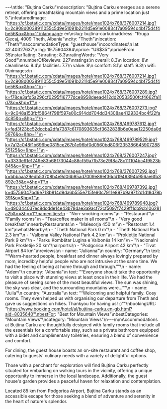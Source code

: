 ---\ntitle: "Bujtina Carku"\ndescription: "Bujtina Carku emerges as a serene retreat, offering breathtaking mountain views and a prime location just 5."\nfeaturedImage: "https://cf.bstatic.com/xdata/images/hotel/max1024x768/376007214.jpg?k=2c908d0038911055c5d9e51091b2211d5e91e00834f7a09594c4bf75d4f4be56&o=&hp=1"\nlanguage: en\nslug: bujtina-carku\naddress: "Rruga Gjecaj, 4009 Theth, Albania"\ncity: "Theth"\nlocation: "Theth"\naccommodationType: "guesthouse"\ncoordinates:\n  lat: 42.40327637\n  lng: 19.75904394\nprice: "US$35"\npriceFrom: 35\nstarRating: 3\nrating: 8.3\nratingWords: "Very Good"\nnumberOfReviews: 227\nratings:\n  overall: 8.3\n  location: 8\n  cleanliness: 8.4\n  facilities: 7.7\n  value: 8\n  comfort: 8.1\n  staff: 9.3\n  wifi: 0\nimages:\n  - "https://cf.bstatic.com/xdata/images/hotel/max1024x768/376007214.jpg?k=2c908d0038911055c5d9e51091b2211d5e91e00834f7a09594c4bf75d4f4be56&o=&hp=1"\n  - "https://cf.bstatic.com/xdata/images/hotel/max1024x768/376007289.jpg?k=f78ce3afd5a296cf0295f16777dce8958deead412dd20533500fcf4662fa11d7&o=&hp=1"\n  - "https://cf.bstatic.com/xdata/images/hotel/max1024x768/376007273.jpg?k=9c048a153fbf5864f798f597e00c914dd704dd34308ae4129334bc4f22fa4c85&o=&hp=1"\n  - "https://cf.bstatic.com/xdata/images/hotel/max1024x768/469787612.jpg?k=fed3f23bc52dccba2dfa7387c6170893635cf3632838b6e0eae12250da0d5676&o=&hp=1"\n  - "https://cf.bstatic.com/xdata/images/hotel/max1024x768/469789529.jpg?k=7a12c048f1b696be0815ce267b1e96bf0d0560bd806f23538664590728825125&o=&hp=1"\n  - "https://cf.bstatic.com/xdata/images/hotel/max1024x768/376007247.jpg?k=3333e91e1249e83b68f73044c88cf59a7fb73e29f8a78c111104bc4f9523b845&o=&hp=1"\n  - "https://cf.bstatic.com/xdata/images/hotel/max1024x768/376007292.jpg?k=bbbaaa29edb53708b4e9d06b95ad7009e89ef36dd1949394b956ae6fb3892e35&o=&hp=1"\n  - "https://cf.bstatic.com/xdata/images/hotel/max1024x768/469787392.jpg?k=d5756047bd6e718b814d9da6b555e715fe90c7911e897b9a97f2d1d18d79b391&o=&hp=1"\n  - "https://cf.bstatic.com/xdata/images/hotel/max1024x768/469789948.jpg?k=d90344037ec8dcdde14e43b78dae3a9acf72cf5097f7429ff1cb9cb106281a2b&o=&hp=1"\namenities:\n  - "Non-smoking rooms"\n  - "Restaurant"\n  - "Family rooms"\n  - "Tea/coffee maker in all rooms"\n  - "Very good breakfast"\nnearbyRestaurants:\n  - "Malesorja 450 m"\n  - "Restorant 1.4 km"\nwhatsNearby:\n  - "Theth National Park 0 m"\n  - "Theth National Park 2.3 km"\n  - "Valbona Valley National Park 4.2 km"\n  - "Prokletije National Park 9 km"\n  - "Parku Kombëtar Lugina e Valbonës 14 km"\n  - "Nacionalni Park Prokletije 20 km"\nairports:\n  - "Podgorica Airport 42 km"\n  - "Tivat Airport 84 km"\nreviews:\n  - name: "Julianna"\n    country: "Germany"\n    text: "“Warm-hearted people, breakfast and dinner always lovingly prepared by mom, incredibly helpful people who are not intrusive at the same time. We had the feeling of being at home through and through.”"\n  - name: "Adem"\n    country: "Albania"\n    text: "“Everyone should take the opportunity to visit a place with stunning views at least once in their life. We had the pleasure of seeing some of the most beautiful views. The sun was shining, the sky was clear, and the surrounding mountains were...”"\n  - name: "Julia"\n    country: "Australia"\n    text: "“Welcoming and helpful family. Cosy rooms. They even helped us with organising our departure from Theth and gave us suggestions on hikes. Thankyou for having us! :)”"\nbookingURL: "https://www.booking.com/hotel/al/bujtina-carku.en-gb.html?aid=8035640"\nbestFor: "Best for Mountain Views"\nbestCategories: "Mountain Views"\ncategory: "Mountain Views"\n---\n\nAccommodations at Bujtina Carku are thoughtfully designed with family rooms that include all the essentials for a comfortable stay, such as a private bathroom equipped with a bidet and complimentary toiletries, ensuring a blend of convenience and comfort.

For dining, the guest house boasts an on-site restaurant and coffee shop, catering to guests' culinary needs with a variety of delightful options. 

Those with a penchant for exploration will find Bujtina Carku perfectly situated for embarking on walking tours in the vicinity, offering a unique opportunity to immerse in the local landscape. Additionally, the guest house's garden provides a peaceful haven for relaxation and contemplation.

Located 85 km from Podgorica Airport, Bujtina Carku stands as an accessible escape for those seeking a blend of adventure and serenity in the heart of nature's splendor.